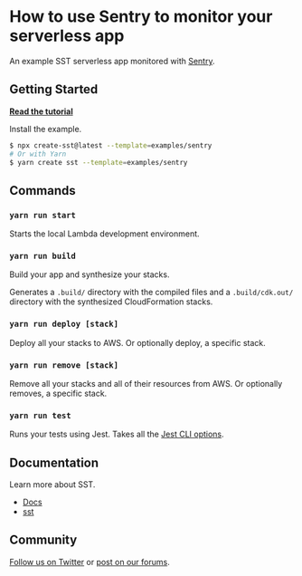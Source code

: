 # How to use Sentry to monitor your serverless app

An example SST serverless app monitored with [Sentry](https://www.sentry.io).

## Getting Started

[**Read the tutorial**](https://sst.dev/examples/how-to-use-sentry-to-monitor-your-serverless-app.html)

Install the example.

```bash
$ npx create-sst@latest --template=examples/sentry
# Or with Yarn
$ yarn create sst --template=examples/sentry
```

## Commands

### `yarn run start`

Starts the local Lambda development environment.

### `yarn run build`

Build your app and synthesize your stacks.

Generates a `.build/` directory with the compiled files and a `.build/cdk.out/` directory with the synthesized CloudFormation stacks.

### `yarn run deploy [stack]`

Deploy all your stacks to AWS. Or optionally deploy, a specific stack.

### `yarn run remove [stack]`

Remove all your stacks and all of their resources from AWS. Or optionally removes, a specific stack.

### `yarn run test`

Runs your tests using Jest. Takes all the [Jest CLI options](https://jestjs.io/docs/en/cli).

## Documentation

Learn more about SST.

- [Docs](https://docs.sst.dev)
- [sst](https://docs.sst.dev/packages/sst)

## Community

[Follow us on Twitter](https://twitter.com/sst_dev) or [post on our forums](https://discourse.sst.dev).
